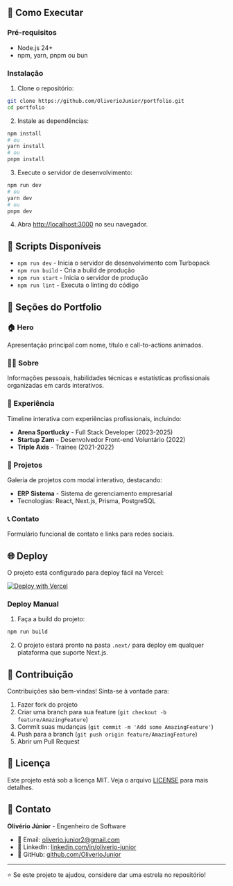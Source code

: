 
## 🚀 Como Executar

### Pré-requisitos
- Node.js 24+ 
- npm, yarn, pnpm ou bun

### Instalação

1. Clone o repositório:
```bash
git clone https://github.com/OliverioJunior/portfolio.git
cd portfolio
```

2. Instale as dependências:
```bash
npm install
# ou
yarn install
# ou
pnpm install
```

3. Execute o servidor de desenvolvimento:
```bash
npm run dev
# ou
yarn dev
# ou
pnpm dev
```

4. Abra [http://localhost:3000](http://localhost:3000) no seu navegador.

## 📝 Scripts Disponíveis

- `npm run dev` - Inicia o servidor de desenvolvimento com Turbopack
- `npm run build` - Cria a build de produção
- `npm run start` - Inicia o servidor de produção
- `npm run lint` - Executa o linting do código

## 🎨 Seções do Portfolio

### 🏠 Hero
Apresentação principal com nome, título e call-to-actions animados.

### 👨‍💻 Sobre
Informações pessoais, habilidades técnicas e estatísticas profissionais organizadas em cards interativos.

### 💼 Experiência
Timeline interativa com experiências profissionais, incluindo:
- **Arena Sportlucky** - Full Stack Developer (2023-2025)
- **Startup Zam** - Desenvolvedor Front-end Voluntário (2022)
- **Triple Axis** - Trainee (2021-2022)

### 🚀 Projetos
Galeria de projetos com modal interativo, destacando:
- **ERP Sistema** - Sistema de gerenciamento empresarial
- Tecnologias: React, Next.js, Prisma, PostgreSQL

### 📞 Contato
Formulário funcional de contato e links para redes sociais.

## 🌐 Deploy

O projeto está configurado para deploy fácil na Vercel:

[![Deploy with Vercel](https://vercel.com/button)](https://vercel.com/new/clone?repository-url=https://github.com/OliverioJunior/portfolio)

### Deploy Manual

1. Faça a build do projeto:
```bash
npm run build
```

2. O projeto estará pronto na pasta `.next/` para deploy em qualquer plataforma que suporte Next.js.

## 🤝 Contribuição

Contribuições são bem-vindas! Sinta-se à vontade para:

1. Fazer fork do projeto
2. Criar uma branch para sua feature (`git checkout -b feature/AmazingFeature`)
3. Commit suas mudanças (`git commit -m 'Add some AmazingFeature'`)
4. Push para a branch (`git push origin feature/AmazingFeature`)
5. Abrir um Pull Request

## 📄 Licença

Este projeto está sob a licença MIT. Veja o arquivo [LICENSE](LICENSE) para mais detalhes.

## 📧 Contato

**Olivério Júnior** - Engenheiro de Software

- 📧 Email: [oliverio.junior2@gmail.com](mailto:oliverio.junior2@gmail.com)
- 💼 LinkedIn: [linkedin.com/in/oliverio-junior](https://www.linkedin.com/in/oliverio-junior/)
- 🐙 GitHub: [github.com/OliverioJunior](https://github.com/OliverioJunior)

---

⭐ Se este projeto te ajudou, considere dar uma estrela no repositório!